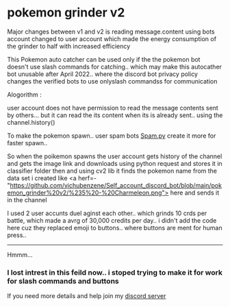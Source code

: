 # pokemon grinder v2 

Major changes between v1 and v2 is reading message.content using bots account changed to user account which made the energy consumption of the grinder to half with increased efficiency 

This Pokemon auto catcher can be used only if the the pokemon bot doesn't use slash commands for catching.. which may make this autocather bot unusable after April 2022.. where the discord bot privacy policy changes the verified bots to use onlyslash commandss for communication


Alogorithm :

user account does not have permission to read the message contents sent by others... but it can read the its content when its is already sent.. using the channel.history() 


To make the pokemon spawn.. user spam bots <a href="https://github.com/vichubenzene/Self_account_discord_bot/blob/main/pokemon_grinder/spam.py">Spam.py</a> create it more for faster spawn..

So when the poikemon spawns the user account gets history of the channel and gets the image link and downloads using python request and stores it in <a herf="https://github.com/vichubenzene/Self_account_discord_bot/tree/main/pokemon_grinder%20v2/classifier"> classifier folder </a> then  and using cv2 lib it finds the pokemon name from the data set i created like <a herf=-"https://github.com/vichubenzene/Self_account_discord_bot/blob/main/pokemon_grinder%20v2/%235%20-%20Charmeleon.png"> here </a> and sends it in the channel

I used 2 user accunts duel aginst each other.. which grinds 10 crds per battle, which made a avrg of 30,000 credits per day.. i didn't add the code here cuz they replaced emoji to buttons.. where buttons are ment for human press..



 <hr>
Hmmm...<br>

<h3>I lost intrest in this feild now.. i stoped trying to make it for work for slash commands and buttons</h3>

If you need more details and help join my <a href="https://discord.gg/jF879hKJ4y"> discord server</a> 
